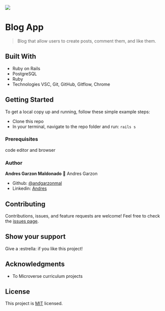 ![](https://img.shields.io/badge/Microverse-blueviolet)

# Blog App

> Blog that allow users to create posts, comment them, and like them.

## Built With

- Ruby on Rails
- PostgreSQL
- Ruby
- Technologies VSC, Git, GitHub, Gitflow, Chrome

## Getting Started

To get a local copy up and running, follow these simple example steps:

- Clone this repo
- In your terminal, navigate to the repo folder and run: `rails s`

### Prerequisites
code editor and browser

### Author
**Andres Garzon Maldonado**
:bust_in_silhouette: Andres Garzon
- Github: [@andgarzonmal](https://github.com/Gopxfs)
- Linkedin: [Andres](https://www.linkedin.com/in/gabriel-fonseca-sales-8bb64b236/)

## Contributing
Contributions, issues, and feature requests are welcome!
Feel free to check the [issues page](../../issues/).
## Show your support
Give a :estrella:️ if you like this project!

## Acknowledgments

- To Microverse curriculum projects 

## License
This project is [MIT](./MIT.md) licensed.
